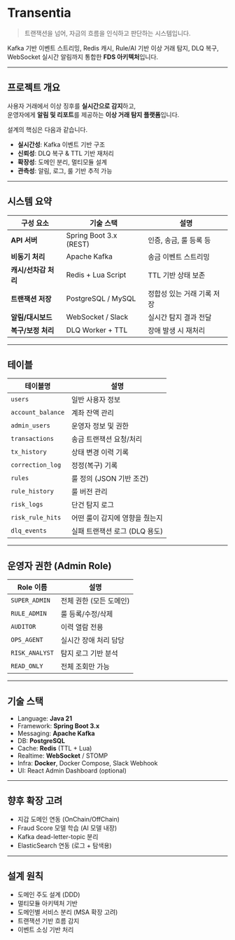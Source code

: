 # Transentia

> 트랜잭션을 넘어, 자금의 흐름을 인식하고 판단하는 시스템입니다.

Kafka 기반 이벤트 스트리밍, Redis 캐시, Rule/AI 기반 이상 거래 탐지, DLQ 복구, WebSocket 실시간 알림까지 통합한 **FDS 아키텍처**입니다.

---

## 프로젝트 개요

사용자 거래에서 이상 징후를 **실시간으로 감지**하고,  
운영자에게 **알림 및 리포트**를 제공하는 **이상 거래 탐지 플랫폼**입니다.

설계의 핵심은 다음과 같습니다.

- **실시간성**: Kafka 이벤트 기반 구조
- **신뢰성**: DLQ 복구 & TTL 기반 재처리
- **확장성**: 도메인 분리, 멀티모듈 설계
- **관측성**: 알림, 로그, 룰 기반 추적 가능

---

## 시스템 요약

| 구성 요소       | 기술 스택            | 설명 |
|----------------|---------------------|------|
| **API 서버**        | Spring Boot 3.x (REST) | 인증, 송금, 룰 등록 등 |
| **비동기 처리**      | Apache Kafka         | 송금 이벤트 스트리밍 |
| **캐시/선차감 처리**  | Redis + Lua Script   | TTL 기반 상태 보존 |
| **트랜잭션 저장**     | PostgreSQL / MySQL   | 정합성 있는 거래 기록 저장 |
| **알림/대시보드**    | WebSocket / Slack    | 실시간 탐지 결과 전달 |
| **복구/보정 처리**   | DLQ Worker + TTL     | 장애 발생 시 재처리 |

---

## 테이블

| 테이블명           | 설명 |
|--------------------|------|
| `users`            | 일반 사용자 정보 |
| `account_balance`  | 계좌 잔액 관리 |
| `admin_users`      | 운영자 정보 및 권한 |
| `transactions`     | 송금 트랜잭션 요청/처리 |
| `tx_history`       | 상태 변경 이력 기록 |
| `correction_log`   | 정정(복구) 기록 |
| `rules`            | 룰 정의 (JSON 기반 조건) |
| `rule_history`     | 룰 버전 관리 |
| `risk_logs`        | 단건 탐지 로그 |
| `risk_rule_hits`   | 어떤 룰이 감지에 영향을 줬는지 |
| `dlq_events`       | 실패 트랜잭션 로그 (DLQ 용도) |

---

## 운영자 권한 (Admin Role)

| Role 이름        | 설명 |
|------------------|------|
| `SUPER_ADMIN`    | 전체 권한 (모든 도메인) |
| `RULE_ADMIN`     | 룰 등록/수정/삭제 |
| `AUDITOR`        | 이력 열람 전용 |
| `OPS_AGENT`      | 실시간 장애 처리 담당 |
| `RISK_ANALYST`   | 탐지 로그 기반 분석 |
| `READ_ONLY`      | 전체 조회만 가능 |

---

## 기술 스택

- Language: **Java 21**
- Framework: **Spring Boot 3.x**
- Messaging: **Apache Kafka**
- DB: **PostgreSQL**
- Cache: **Redis** (TTL + Lua)
- Realtime: **WebSocket** / STOMP
- Infra: **Docker**, Docker Compose, Slack Webhook
- UI: React Admin Dashboard (optional)

---

## 향후 확장 고려

- 지갑 도메인 연동 (OnChain/OffChain)
- Fraud Score 모델 학습 (AI 모델 내장)
- Kafka dead-letter-topic 분리
- ElasticSearch 연동 (로그 + 탐색용)

---

## 설계 원칙

- 도메인 주도 설계 (DDD)
- 멀티모듈 아키텍처 기반
- 도메인별 서비스 분리 (MSA 확장 고려)
- 트랜잭션 기반 흐름 감지
- 이벤트 소싱 기반 처리
